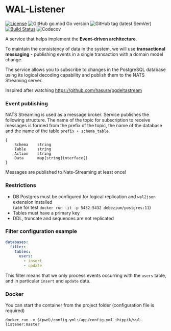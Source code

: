# WAL-Listener

[![License](https://img.shields.io/badge/License-Apache%202.0-blue.svg)](https://opensource.org/licenses/Apache-2.0)
![GitHub go.mod Go version](https://img.shields.io/github/go-mod/go-version/ihippik/wal-listener)
![GitHub tag (latest SemVer)](https://img.shields.io/github/v/tag/ihippik/wal-listener)
[![Build Status](https://travis-ci.com/ihippik/wal-listener.svg?branch=master)](https://travis-ci.com/ihippik/wal-listener)
![Codecov](https://img.shields.io/codecov/c/github/ihippik/wal-listener)

A service that helps implement the **Event-driven architecture**.

To maintain the consistency of data in the system, we will use **transactional messaging** - 
publishing events in a single transaction with a domain model change.

The service allows you to subscribe to changes in the PostgreSQL database using its logical decoding capability 
and publish them to the NATS Streaming server.

Inspired after watching https://github.com/hasura/pgdeltastream

### Event publishing

NATS Streaming is used as a message broker.
Service publishes the following structure.
The name of the topic for subscription to receive messages is formed from the prefix of the topic, 
the name of the database and the name of the table `prefix + schema_table`.

```
{
	Schema    string
	Table     string
	Action    string
	Data      map[string]interface{}
}
```

Messages are published to Nats-Streaming at least once!

### Restrictions

* DB Postgres must be configured for logical replication and `wal2json` extension installed  
(use for test `docker run -it -p 5432:5432 debezium/postgres:11`)
* Tables must have a primary key
* DDL, truncate and sequences are not replicated

### Filter configuration example

```yaml
databases:
  filter:
    tables:
      users:
        - insert
        - update

```
This filter means that we only process events occurring with the `users` table, 
and in particular `insert` and `update` data.

### Docker

You can start the container from the project folder (configuration file is required)

```
docker run -v $(pwd)/config.yml:/app/config.yml ihippik/wal-listener:master
```